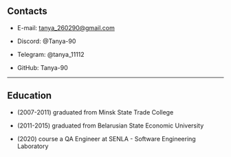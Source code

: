 ##   **Contacts**

* E-mail: tanya_260290@gmail.com


* Discord: @Tanya-90


* Telegram: @tanya_11112


* GitHub: Tanya-90
---


## **Education**
- (2007-2011) graduated from Minsk State Trade College

- (2011-2015) graduated from Belarusian State Economic University

- (2020) course a QA Engineer  at SENLA - Software Engineering Laboratory




